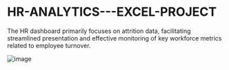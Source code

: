 # HR-ANALYTICS---EXCEL-PROJECT
The HR dashboard primarily focuses on attrition data, facilitating streamlined presentation and effective monitoring of key workforce metrics related to employee turnover. 

![image](https://github.com/AswinBglr/HR-ANALYTICS---EXCEL-PROJECT/assets/160361306/d938fb41-5fa0-4feb-afc2-ba4f7c58269e)
